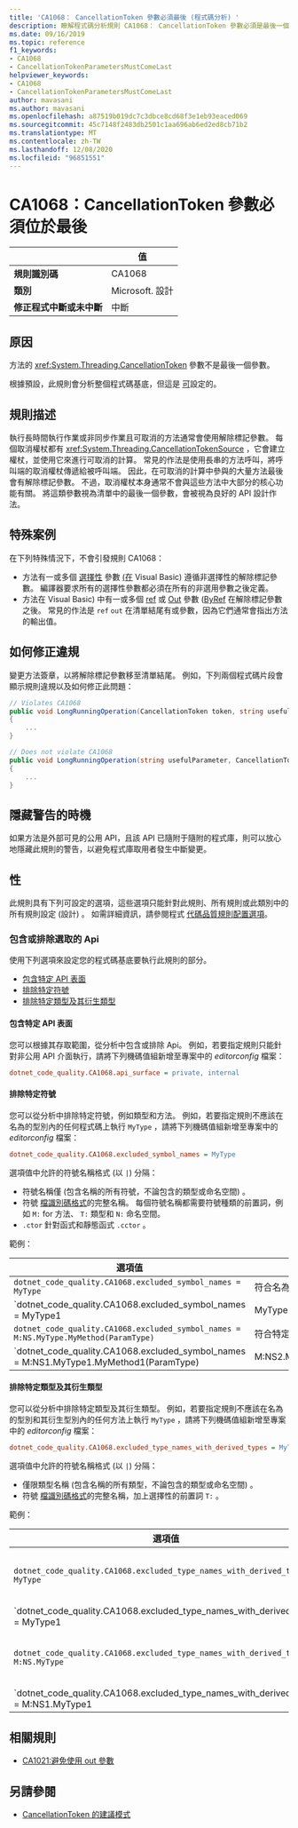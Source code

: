 ```yaml
---
title: 'CA1068： CancellationToken 參數必須最後 (程式碼分析) '
description: 瞭解程式碼分析規則 CA1068： CancellationToken 參數必須是最後一個
ms.date: 09/16/2019
ms.topic: reference
f1_keywords:
- CA1068
- CancellationTokenParametersMustComeLast
helpviewer_keywords:
- CA1068
- CancellationTokenParametersMustComeLast
author: mavasani
ms.author: mavasani
ms.openlocfilehash: a87519b019dc7c3dbce8cd68f3e1eb93eaced069
ms.sourcegitcommit: 45c7148f2483db2501c1aa696ab6ed2ed8cb71b2
ms.translationtype: MT
ms.contentlocale: zh-TW
ms.lasthandoff: 12/08/2020
ms.locfileid: "96851551"
---
```

# <a name="ca1068-cancellationtoken-parameters-must-come-last"></a>CA1068：CancellationToken 參數必須位於最後

| | 值 |
|-|-|
| **規則識別碼** |CA1068|
| **類別** |Microsoft. 設計|
| **修正程式中斷或未中斷** |中斷|

## <a name="cause"></a>原因

方法的 <xref:System.Threading.CancellationToken> 參數不是最後一個參數。

根據預設，此規則會分析整個程式碼基底，但這是 [可](#include-or-exclude-selected-apis)設定的。

## <a name="rule-description"></a>規則描述

執行長時間執行作業或非同步作業且可取消的方法通常會使用解除標記參數。 每個取消權杖都有 <xref:System.Threading.CancellationTokenSource> ，它會建立權杖，並使用它來進行可取消的計算。 常見的作法是使用長串的方法呼叫，將呼叫端的取消權杖傳遞給被呼叫端。 因此，在可取消的計算中參與的大量方法最後會有解除標記參數。 不過，取消權杖本身通常不會與這些方法中大部分的核心功能有關。 將這類參數視為清單中的最後一個參數，會被視為良好的 API 設計作法。

## <a name="special-cases"></a>特殊案例

在下列特殊情況下，不會引發規則 CA1068：

- 方法有一或多個 [選擇性](../../../csharp/programming-guide/classes-and-structs/named-and-optional-arguments.md#optional-arguments) 參數 [ (在](../../../visual-basic/programming-guide/language-features/procedures/optional-parameters.md) Visual Basic) 遵循非選擇性的解除標記參數。 編譯器要求所有的選擇性參數都必須在所有的非選用參數之後定義。
- 方法在 Visual Basic) 中有一或多個 [ref](../../../csharp/language-reference/keywords/ref.md) 或 [Out](../../../csharp/language-reference/keywords/out-parameter-modifier.md) 參數 ([ByRef](../../../visual-basic/language-reference/modifiers/byref.md) 在解除標記參數之後。 常見的作法是 `ref` `out` 在清單結尾有或參數，因為它們通常會指出方法的輸出值。

## <a name="how-to-fix-violations"></a>如何修正違規

變更方法簽章，以將解除標記參數移至清單結尾。 例如，下列兩個程式碼片段會顯示規則違規以及如何修正此問題：

```csharp
// Violates CA1068
public void LongRunningOperation(CancellationToken token, string usefulParameter)
{
    ...
}
```

```csharp
// Does not violate CA1068
public void LongRunningOperation(string usefulParameter, CancellationToken token)
{
    ...
}
```

## <a name="when-to-suppress-warnings"></a>隱藏警告的時機

如果方法是外部可見的公用 API，且該 API 已隨附于隨附的程式庫，則可以放心地隱藏此規則的警告，以避免程式庫取用者發生中斷變更。

## <a name="configurability"></a>性

此規則具有下列可設定的選項，這些選項只能針對此規則、所有規則或此類別中的所有規則設定 (設計) 。 如需詳細資訊，請參閱程式 [代碼品質規則配置選項](../code-quality-rule-options.md)。

### <a name="include-or-exclude-selected-apis"></a>包含或排除選取的 Api

使用下列選項來設定您的程式碼基底要執行此規則的部分。

- [包含特定 API 表面](#include-specific-api-surfaces)
- [排除特定符號](#exclude-specific-symbols)
- [排除特定類型及其衍生類型](#exclude-specific-types-and-their-derived-types)

#### <a name="include-specific-api-surfaces"></a>包含特定 API 表面

您可以根據其存取範圍，從分析中包含或排除 Api。 例如，若要指定規則只能針對非公用 API 介面執行，請將下列機碼值組新增至專案中的 *editorconfig* 檔案：

```ini
dotnet_code_quality.CA1068.api_surface = private, internal
```

#### <a name="exclude-specific-symbols"></a>排除特定符號

您可以從分析中排除特定符號，例如類型和方法。 例如，若要指定規則不應該在名為的型別內的任何程式碼上執行 `MyType` ，請將下列機碼值組新增至專案中的 *editorconfig* 檔案：

```ini
dotnet_code_quality.CA1068.excluded_symbol_names = MyType
```

選項值中允許的符號名稱格式 (以 `|`) 分隔：

- 符號名稱僅 (包含名稱的所有符號，不論包含的類型或命名空間) 。
- 符號 [檔識別碼格式](../../../csharp/programming-guide/xmldoc/processing-the-xml-file.md#id-strings)的完整名稱。 每個符號名稱都需要符號種類的前置詞，例如 `M:` for 方法、 `T:` 類型和 `N:` 命名空間。
- `.ctor` 針對函式和靜態函式 `.cctor` 。

範例：

| 選項值 | 摘要 |
| --- | --- |
|`dotnet_code_quality.CA1068.excluded_symbol_names = MyType` | 符合名為 ' MyType ' 的所有符號。 |
|`dotnet_code_quality.CA1068.excluded_symbol_names = MyType1|MyType2` | 符合所有名稱為 ' MyType1 ' 或 ' MyType2 ' 的符號。 |
|`dotnet_code_quality.CA1068.excluded_symbol_names = M:NS.MyType.MyMethod(ParamType)` | 符合特定方法 `MyMethod` 與指定的完整簽章。 |
|`dotnet_code_quality.CA1068.excluded_symbol_names = M:NS1.MyType1.MyMethod1(ParamType)|M:NS2.MyType2.MyMethod2(ParamType)` | 符合特定的方法 ' MyMethod1 ' 和 ' MyMethod2 ' 與個別的完整簽章。 |

#### <a name="exclude-specific-types-and-their-derived-types"></a>排除特定類型及其衍生類型

您可以從分析中排除特定類型及其衍生類型。 例如，若要指定規則不應該在名為的型別和其衍生型別內的任何方法上執行 `MyType` ，請將下列機碼值組新增至專案中的 *editorconfig* 檔案：

```ini
dotnet_code_quality.CA1068.excluded_type_names_with_derived_types = MyType
```

選項值中允許的符號名稱格式 (以 `|`) 分隔：

- 僅限類型名稱 (包含名稱的所有類型，不論包含的類型或命名空間) 。
- 符號 [檔識別碼格式](../../../csharp/programming-guide/xmldoc/processing-the-xml-file.md#id-strings)的完整名稱，加上選擇性的前置詞 `T:` 。

範例：

| 選項值 | 摘要 |
| --- | --- |
|`dotnet_code_quality.CA1068.excluded_type_names_with_derived_types = MyType` | 符合所有名稱為 ' MyType ' 的類型及其所有衍生類型。 |
|`dotnet_code_quality.CA1068.excluded_type_names_with_derived_types = MyType1|MyType2` | 符合所有名稱為 ' MyType1 ' 或 ' MyType2 ' 的類型及其所有衍生類型。 |
|`dotnet_code_quality.CA1068.excluded_type_names_with_derived_types = M:NS.MyType` | 使用指定的完整名稱和其所有衍生類型，比對特定類型 ' MyType '。 |
|`dotnet_code_quality.CA1068.excluded_type_names_with_derived_types = M:NS1.MyType1|M:NS2.MyType2` | 符合特定類型的 ' MyType1 ' 和 ' MyType2 ' 與各自的完整名稱，以及它們的所有衍生類型。 |

## <a name="related-rules"></a>相關規則

- [CA1021:避免使用 out 參數](ca1021.md)

## <a name="see-also"></a>另請參閱

- [CancellationToken 的建議模式](https://devblogs.microsoft.com/premier-developer/recommended-patterns-for-cancellationtoken/)
